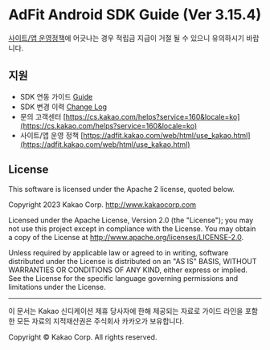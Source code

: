 # AdFit Android SDK Guide (Ver 3.15.4)

[사이트/앱 운영정책](https://adfit.kakao.com/web/html/use_kakao.html)에 어긋나는 경우 적립금 지급이 거절 될 수 있으니 유의하시기 바랍니다.

## 지원

* SDK 연동 가이드 [Guide](GUIDE.md)
* SDK 변경 이력 [Change Log](CHANGELOG.md)
* 문의 고객센터 [https://cs.kakao.com/helps?service=160&locale=ko](https://cs.kakao.com/helps?service=160&locale=ko)
* 사이트/앱 운영 정책 [https://adfit.kakao.com/web/html/use_kakao.html](https://adfit.kakao.com/web/html/use_kakao.html)

## License
This software is licensed under the Apache 2 license, quoted below.

Copyright 2023 Kakao Corp. http://www.kakaocorp.com

Licensed under the Apache License, Version 2.0 (the "License"); you may not use this project except in compliance with the License. You may obtain a copy of the License at http://www.apache.org/licenses/LICENSE-2.0.

Unless required by applicable law or agreed to in writing, software distributed under the License is distributed on an "AS IS" BASIS, WITHOUT WARRANTIES OR CONDITIONS OF ANY KIND, either express or implied. See the License for the specific language governing permissions and limitations under the License.

----

이 문서는 Kakao 신디케이션 제휴 당사자에 한해 제공되는 자료로 가이드 라인을 포함한 모든 자료의 지적재산권은 주식회사 카카오가 보유합니다.

Copyright © Kakao Corp. All rights reserved.
